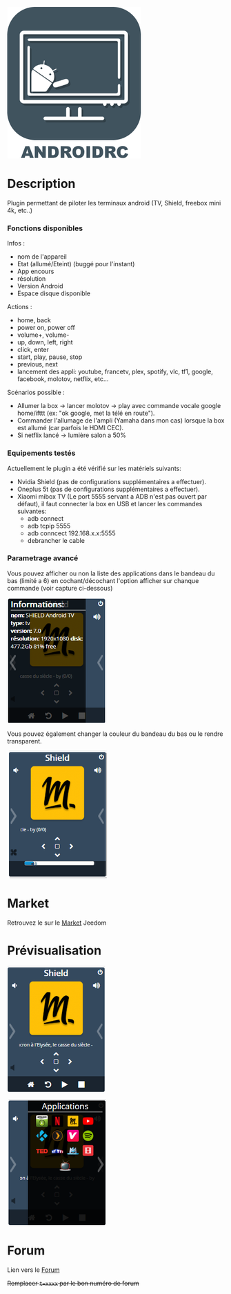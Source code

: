 ![icon](../images/AndroidRemoteControl_icon.png)
# Description

Plugin permettant de piloter les terminaux android (TV, Shield, freebox mini 4k, etc..)

### Fonctions disponibles
Infos :
* nom de l'appareil
* Etat (allumé/Eteint) (buggé pour l'instant)
* App encours
* résolution
* Version Android
* Espace disque disponible

Actions :
* home, back
* power on, power off
* volume+, volume-
* up, down, left, right
* click, enter
* start, play, pause, stop
* previous, next
* lancement des appli: youtube, francetv, plex, spotify, vlc, tf1, google, facebook, molotov, netflix, etc...


Scénarios possible :
* Allumer la box -> lancer molotov -> play avec commande vocale google home/ifttt (ex: "ok google, met la télé en route").
* Commander l'allumage de l'ampli (Yamaha dans mon cas) lorsque la box est allumé (car parfois le HDMI CEC).
* Si netflix lancé -> lumière salon a 50%

### Equipements testés
Actuellement le plugin a été vérifié sur les matériels suivants:
* Nvidia Shield (pas de configurations supplémentaires a effectuer).
* Oneplus 5t (pas de configurations supplémentaires a effectuer).
* Xiaomi mibox TV (Le port 5555 servant a ADB n'est pas ouvert par défaut), il faut connecter la box en USB et lancer les commandes suivantes:
    - adb connect
    - adb tcpip 5555
    - adb conncect 192.168.x.x:5555
    - debrancher le cable

### Parametrage avancé
Vous pouvez afficher ou non la liste des applications dans le bandeau du bas (limité a 6) en cochant/décochant l'option afficher sur chanque commande (voir capture ci-dessous)

![Screenshot3](../images/Screenshot3.png)

Vous pouvez également changer la couleur du bandeau du bas ou le rendre transparent.

![Screenshot4](../images/Screenshot4.png)


# Market

Retrouvez le sur le [Market](https://www.jeedom.com/market/index.php?v=d&p=market&type=plugin&&name=Plugin) Jeedom

# Prévisualisation

![screenshot1](../images/screenshot1.png)

![Screenshot2](../images/Screenshot2.png)

# Forum

Lien vers le [Forum](https://www.jeedom.com/forum/viewtopic.php?t=xxxx)

~~Remplacer `t=xxxx` par le bon numéro de forum~~
